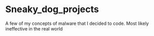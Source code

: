 # Sneaky_dog_projects
A few of my concepts of malware that I decided to code. Most likely ineffective in the real world
